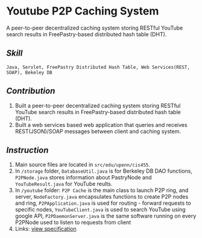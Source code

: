 Youtube P2P Caching System
==========================

A peer-to-peer decentralized caching system storing RESTful YouTube search results in FreePastry-based distributed hash table (DHT).

## _Skill_
    Java, Servlet, FreePastry Distributed Hash Table, Web Services(REST, SOAP), Bekeley DB

## _Contribution_
1. Built a peer-to-peer decentralized caching system storing RESTful YouTube search results in FreePastry-based distributed hash table (DHT).
2. Built a web services based web application that queries and receives REST(JSON)/SOAP messages between client and caching system.

## _Instruction_
1. Main source files are located in `src/edu/upenn/cis455`.
2. In `/storage` folder, `DatabaseUtil.java` is for Berkeley DB DAO functions, `P2PNode.java` stores information about PastryNode and `YouTubeResult.java` for YouTube reults.
3. In `/youtube` folder: `P2P Cache` is the main class to launch P2P ring, and server, `NodeFactory.java` encapsulates functions to create P2P nodes and ring, `P2PApplication.java` is used for routing - forward requests to specific nodes, `YouTubeClient.java` is used to search YouTube using google API, 
`P2PDaemonServer.java` is the same software running on every P2PNode used to listen to requests from client
4. Links: [view specification](http://www.cis.upenn.edu/~cis455/handouts/Homework-3.pdf)
